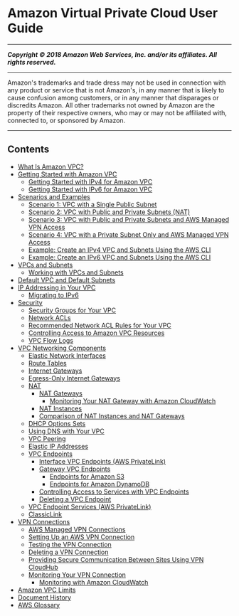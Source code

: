 # Amazon Virtual Private Cloud User Guide

-----
*****Copyright &copy; 2018 Amazon Web Services, Inc. and/or its affiliates. All rights reserved.*****

-----
Amazon's trademarks and trade dress may not be used in 
     connection with any product or service that is not Amazon's, 
     in any manner that is likely to cause confusion among customers, 
     or in any manner that disparages or discredits Amazon. All other 
     trademarks not owned by Amazon are the property of their respective
     owners, who may or may not be affiliated with, connected to, or 
     sponsored by Amazon.

-----
## Contents
+ [What Is Amazon VPC?](VPC_Introduction.md)
+ [Getting Started with Amazon VPC](GetStarted.md)
   + [Getting Started with IPv4 for Amazon VPC](getting-started-ipv4.md)
   + [Getting Started with IPv6 for Amazon VPC](get-started-ipv6.md)
+ [Scenarios and Examples](VPC_Scenarios.md)
   + [Scenario 1: VPC with a Single Public Subnet](VPC_Scenario1.md)
   + [Scenario 2: VPC with Public and Private Subnets (NAT)](VPC_Scenario2.md)
   + [Scenario 3: VPC with Public and Private Subnets and AWS Managed VPN Access](VPC_Scenario3.md)
   + [Scenario 4: VPC with a Private Subnet Only and AWS Managed VPN Access](VPC_Scenario4.md)
   + [Example: Create an IPv4 VPC and Subnets Using the AWS CLI](vpc-subnets-commands-example.md)
   + [Example: Create an IPv6 VPC and Subnets Using the AWS CLI](vpc-subnets-commands-example-ipv6.md)
+ [VPCs and Subnets](VPC_Subnets.md)
   + [Working with VPCs and Subnets](working-with-vpcs.md)
+ [Default VPC and Default Subnets](default-vpc.md)
+ [IP Addressing in Your VPC](vpc-ip-addressing.md)
   + [Migrating to IPv6](vpc-migrate-ipv6.md)
+ [Security](VPC_Security.md)
   + [Security Groups for Your VPC](VPC_SecurityGroups.md)
   + [Network ACLs](VPC_ACLs.md)
   + [Recommended Network ACL Rules for Your VPC](VPC_Appendix_NACLs.md)
   + [Controlling Access to Amazon VPC Resources](VPC_IAM.md)
   + [VPC Flow Logs](flow-logs.md)
+ [VPC Networking Components](VPC_Networking.md)
   + [Elastic Network Interfaces](VPC_ElasticNetworkInterfaces.md)
   + [Route Tables](VPC_Route_Tables.md)
   + [Internet Gateways](VPC_Internet_Gateway.md)
   + [Egress-Only Internet Gateways](egress-only-internet-gateway.md)
   + [NAT](vpc-nat.md)
      + [NAT Gateways](vpc-nat-gateway.md)
         + [Monitoring Your NAT Gateway with Amazon CloudWatch](vpc-nat-gateway-cloudwatch.md)
      + [NAT Instances](VPC_NAT_Instance.md)
      + [Comparison of NAT Instances and NAT Gateways](vpc-nat-comparison.md)
   + [DHCP Options Sets](VPC_DHCP_Options.md)
   + [Using DNS with Your VPC](vpc-dns.md)
   + [VPC Peering](vpc-peering.md)
   + [Elastic IP Addresses](vpc-eips.md)
   + [VPC Endpoints](vpc-endpoints.md)
      + [Interface VPC Endpoints (AWS PrivateLink)](vpce-interface.md)
      + [Gateway VPC Endpoints](vpce-gateway.md)
         + [Endpoints for Amazon S3](vpc-endpoints-s3.md)
         + [Endpoints for Amazon DynamoDB](vpc-endpoints-ddb.md)
      + [Controlling Access to Services with VPC Endpoints](vpc-endpoints-access.md)
      + [Deleting a VPC Endpoint](delete-vpc-endpoint.md)
   + [VPC Endpoint Services (AWS PrivateLink)](endpoint-service.md)
   + [ClassicLink](vpc-classiclink.md)
+ [VPN Connections](vpn-connections.md)
   + [AWS Managed VPN Connections](VPC_VPN.md)
   + [Setting Up an AWS VPN Connection](SetUpVPNConnections.md)
   + [Testing the VPN Connection](HowToTestEndToEnd_Linux.md)
   + [Deleting a VPN Connection](delete-vpn.md)
   + [Providing Secure Communication Between Sites Using VPN CloudHub](VPN_CloudHub.md)
   + [Monitoring Your VPN Connection](monitoring-overview-vpn.md)
      + [Monitoring with Amazon CloudWatch](monitoring-cloudwatch-vpn.md)
+ [Amazon VPC Limits](VPC_Appendix_Limits.md)
+ [Document History](WhatsNew.md)
+ [AWS Glossary](glossary.md)